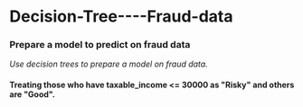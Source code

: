 # Decision-Tree----Fraud-data

### Prepare a model to predict on fraud data


*Use decision trees to prepare a model on fraud data.*

#### Treating those who have taxable_income <= 30000 as "Risky" and others are "Good".
